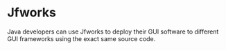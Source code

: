 # Jfworks

Java developers can use Jfworks to deploy their GUI software to 
different GUI frameworks using the exact same source code.
